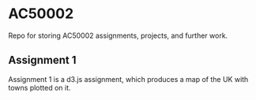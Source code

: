 # AC50002
Repo for storing AC50002 assignments, projects, and further work.

## Assignment 1

Assignment 1 is a d3.js assignment, which produces a map of the UK with towns plotted on it.
